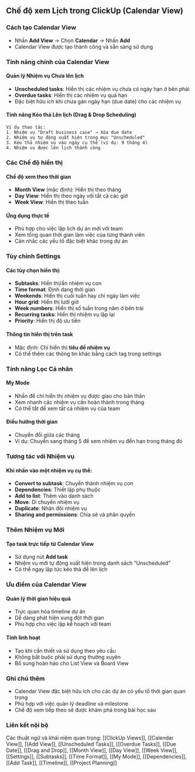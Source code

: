 ## Chế độ xem Lịch trong ClickUp (Calendar View)

### Cách tạo Calendar View

- Nhấn **Add View** → Chọn **Calendar** → Nhấn **Add**
- Calendar View được tạo thành công và sẵn sàng sử dụng


### Tính năng chính của Calendar View

#### Quản lý Nhiệm vụ Chưa lên lịch

- **Unscheduled tasks**: Hiển thị các nhiệm vụ chưa có ngày hạn ở bên phải
- **Overdue tasks**: Hiển thị các nhiệm vụ quá hạn
- Đặc biệt hữu ích khi chưa gán ngày hạn (due date) cho các nhiệm vụ


#### Tính năng Kéo thả Lên lịch (Drag \& Drop Scheduling)

```
Ví dụ thao tác:
1. Nhiệm vụ "Draft business case" → Xóa due date
2. Nhiệm vụ tự động xuất hiện trong mục "Unscheduled"
3. Kéo thả nhiệm vụ vào ngày cụ thể (ví dụ: 9 tháng 4)
4. Nhiệm vụ được lên lịch thành công
```


### Các Chế độ hiển thị

#### Chế độ xem theo thời gian

- **Month View** (mặc định): Hiển thị theo tháng
- **Day View**: Hiển thị theo ngày với tất cả các giờ
- **Week View**: Hiển thị theo tuần


#### Ứng dụng thực tế

- Phù hợp cho việc lập lịch dự án mới với team
- Xem tổng quan thời gian làm việc của từng thành viên
- Cân nhắc các yếu tố đặc biệt khác trong dự án


### Tùy chỉnh Settings

#### Các tùy chọn hiển thị:

- **Subtasks**: Hiển thị/ẩn nhiệm vụ con
- **Time format**: Định dạng thời gian
- **Weekends**: Hiển thị cuối tuần hay chỉ ngày làm việc
- **Hour grid**: Hiển thị lưới giờ
- **Week numbers**: Hiển thị số tuần trong năm ở bên trái
- **Recurring tasks**: Hiển thị nhiệm vụ lặp lại
- **Priority**: Hiển thị độ ưu tiên


#### Thông tin hiển thị trên task

- Mặc định: Chỉ hiển thị **tiêu đề nhiệm vụ**
- Có thể thêm các thông tin khác bằng cách tag trong settings


### Tính năng Lọc Cá nhân

#### My Mode

- Nhấn để chỉ hiển thị nhiệm vụ được giao cho bản thân
- Xem nhanh các nhiệm vụ cần hoàn thành trong tháng
- Có thể tắt để xem tất cả nhiệm vụ của team


#### Điều hướng thời gian

- Chuyển đổi giữa các tháng
- Ví dụ: Chuyển sang tháng 5 để xem nhiệm vụ đến hạn trong tháng đó


### Tương tác với Nhiệm vụ

#### Khi nhấn vào một nhiệm vụ cụ thể:

- **Convert to subtask**: Chuyển thành nhiệm vụ con
- **Dependencies**: Thiết lập phụ thuộc
- **Add to list**: Thêm vào danh sách
- **Move**: Di chuyển nhiệm vụ
- **Duplicate**: Nhân đôi nhiệm vụ
- **Sharing and permissions**: Chia sẻ và phân quyền


### Thêm Nhiệm vụ Mới

#### Tạo task trực tiếp từ Calendar View

- Sử dụng nút **Add task**
- Nhiệm vụ mới tự động xuất hiện trong danh sách "Unscheduled"
- Có thể ngay lập tức kéo thả để lên lịch


### Ưu điểm của Calendar View

#### Quản lý thời gian hiệu quả

- Trực quan hóa timeline dự án
- Dễ dàng phát hiện xung đột thời gian
- Phù hợp cho việc lập kế hoạch với team


#### Tính linh hoạt

- Tạo khi cần thiết và sử dụng theo yêu cầu
- Không bắt buộc phải sử dụng thường xuyên
- Bổ sung hoàn hảo cho List View và Board View


### Ghi chú thêm

- Calendar View đặc biệt hữu ích cho các dự án có yếu tố thời gian quan trọng
- Phù hợp với việc quản lý deadline và milestone
- Chế độ xem tiếp theo sẽ được khám phá trong bài học sau


### Liên kết nội bộ

Các thuật ngữ và khái niệm quan trọng: [[ClickUp Views]], [[Calendar View]], [[Add View]], [[Unscheduled Tasks]], [[Overdue Tasks]], [[Due Date]], [[Drag and Drop]], [[Month View]], [[Day View]], [[Week View]], [[Settings]], [[Subtasks]], [[Time Format]], [[My Mode]], [[Dependencies]], [[Add Task]], [[Timeline]], [[Project Planning]]


